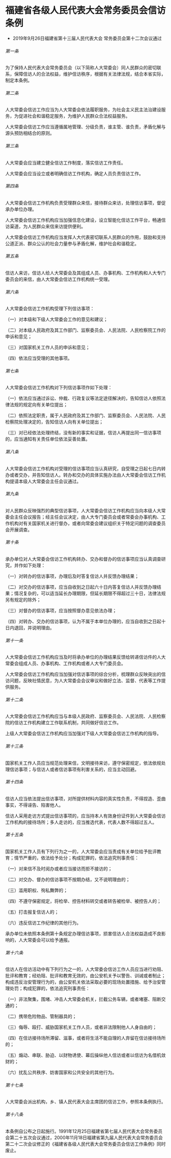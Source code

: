 # 福建省各级人民代表大会常务委员会信访条例

- 2019年9月26日福建省第十三届人民代表大会
  常务委员会第十二次会议通过

<!-- INFO END -->

###### 第一条

为了保持人民代表大会常务委员会（以下简称人大常委会）同人民群众的密切联系，保障信访人的合法权益，维护信访秩序，根据有关法律法规，结合本省实际，制定本条例。

###### 第二条

人大常委会信访工作应当为人大常委会依法履职服务，为社会主义民主法治建设服务，为促进社会和谐稳定服务，为维护人民群众合法权益服务。

人大常委会信访工作应当遵循属地管理、分级负责，谁主管、谁负责，矛盾化解与源头预防相结合的原则。

###### 第三条

人大常委会应当建立健全信访工作制度，落实信访工作责任。

人大常委会应当设立或者明确信访工作机构，确定人员负责信访工作。

###### 第四条

人大常委会信访工作机构负责受理群众来信，接待群众来访，处理信访事项，督促承办单位办理。

人大常委会信访工作机构应当加强信息化建设，设立智能化信访工作平台，畅通信访渠道，为人民群众来信来访提供便利。

人大常委会信访工作机构应当发挥人大代表密切联系人民群众的作用，鼓励和支持公道正派、群众公认的社会力量参与矛盾化解，维护社会和谐稳定。

###### 第五条

信访人来访，信访人给人大常委会及其组成人员、办事机构、工作机构和人大专门委员会的来信，由人大常委会信访工作机构统一受理。

###### 第六条

人大常委会信访工作机构受理下列信访事项：

（一）对本级和下级人大常委会工作的意见和建议；

（二）对本级人民政府及其工作部门、监察委员会、人民法院、人民检察院工作的申诉和意见；

（三）对国家机关工作人员的申诉和意见；

（四）依法应当受理的其他事项。

###### 第七条

人大常委会信访工作机构对下列信访事项作如下处理：

（一）依法应当通过诉讼、仲裁、行政复议等法定途径解决的，告知信访人依照法律法规的规定向有关单位提出；

（二）依照法定职责，属于人民政府及其工作部门、监察委员会、人民法院、人民检察院处理决定的，告知信访人向有关单位提出；

（三）对已经依法处理终结，没有新的事实和证据，信访人再提出同一信访事项的，应当通知有关责任单位依法妥善处置。

###### 第八条

人大常委会信访工作机构对受理的信访事项应当认真研究，自受理之日起七日内转办或者交办，并告知信访人。转办和交办的具体实施办法由人大常委会信访工作机构提请本级人大常委会主任会议通过。

###### 第九条

对人民群众反映强烈的典型信访事项，人大常委会信访工作机构应当向本级人大常委会主任会议报告；经主任会议决定，由人大专门委员会或者常委会办事机构、工作机构对有关国家机关进行督办，或者向常委会建议组织关于特定问题的调查委员会开展调查。

###### 第十条

承办单位对人大常委会信访工作机构转办、交办和督办的信访事项应当认真调查研究，并作如下处理：

（一）对转办的信访事项，办理后及时答复信访人并反馈办理结果；

（二）对交办的信访事项，应当自收到之日起六十日内答复信访人并反馈办理结果；情况复杂的，可以适当延长办理期限，但延长期限不得超过三十日，法律法规另有规定的除外；

（三）对督办的信访事项，应当按照督办意见依法办理；

（四）对转办、交办的信访事项，认为不属于本单位办理的，应当自收到之日起十日内退回，并说明理由。

###### 第十一条

人大常委会信访工作机构应当及时将承办单位的办理结果反馈给转递信访件的人大常委会组成人员、办事机构、工作机构或者人大专门委员会。

人大常委会信访工作机构应当加强对信访事项的综合分析，梳理群众反映突出的信访问题，反映社情民意，为人大常委会会议审议和做好立法、监督、代表等工作提供服务。

###### 第十二条

人大常委会信访工作机构应当与本级人民政府、监察委员会、人民法院、人民检察院的信访工作机构建立工作联系机制，共同做好信访工作。

上级人大常委会信访工作机构应当加强对下级人大常委会信访工作机构的指导。

###### 第十三条

国家机关工作人员应当规范处理来信，文明接待来访，遵守保密规定，依法依规处理信访事项；与信访人或者信访事项有利害关系的，应当主动回避。

###### 第十四条

信访人应当依法提出信访事项，对所提供材料内容的真实性负责，不得捏造、歪曲事实，不得诬告、陷害他人。

信访人采用走访方式提出信访事项的，应当持本人有效身份证件到人大常委会信访工作机构的接待场所；多人走访的，应当推选代表，代表人数不得超过五人。

###### 第十五条

国家机关工作人员有下列行为之一的，人大常委会应当责成有关单位给予批评教育；情节严重的，依法给予处分；构成犯罪的，依法追究刑事责任：

（一）对来信不及时阅办或者应当接访而拒不接访的；

（二）对交办、督办的信访事项不按期办结，又不说明理由的；

（三）滥用职权、徇私舞弊的；

（四）不遵守保密规定，将检举、控告材料转交或者转告被检举、被控告人的；

（五）打击报复信访人的；

（六）违反信访工作纪律的其他行为。

承办单位未依照本条例第十条规定办理信访事项，损害信访人合法权益造成不良影响的，人大常委会可以给予通报。

###### 第十六条

信访人在信访活动中有下列行为之一的，人大常委会信访工作人员应当进行劝阻、批评和教育；经劝阻、批评和教育无效的，由公安机关予以警告、训诫或者制止；构成违反治安管理行为的，由公安机关依法采取必要的现场处置措施、给予治安管理处罚；构成犯罪的，依法追究刑事责任：

（一）非法聚集，围堵、冲击人大常委会机关，拦截公务车辆，或者堵塞、阻断交通的；

（二）携带危险物品、管制器具的；

（三）侮辱、殴打、威胁国家机关工作人员，或者非法限制他人人身自由的；

（四）在信访接待场所滞留、滋事，或者将生活不能自理的人弃留在信访接待场所的；

（五）煽动、串联、胁迫、以财物诱使、幕后操纵他人信访或者以信访为名借机敛财的；

（六）扰乱公共秩序、妨害国家和公共安全的其他行为。

###### 第十七条

人大常委会派出机构，乡、镇人民代表大会主席团的信访工作，参照本条例执行。

###### 第十八条

本条例自公布之日起施行。1991年12月25日福建省第七届人民代表大会常务委员会第二十五次会议通过，2000年11月18日福建省第九届人民代表大会常务委员会第二十二次会议修正的《福建省各级人民代表大会常务委员会信访工作条例》同时废止。
